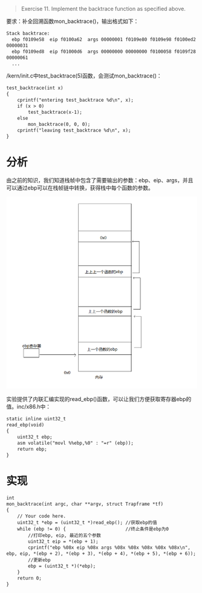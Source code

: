 >Exercise 11. Implement the backtrace function as specified above.

要求：补全回溯函数mon_backtrace()，输出格式如下：
```
Stack backtrace:
  ebp f0109e58  eip f0100a62  args 00000001 f0109e80 f0109e98 f0100ed2 00000031
  ebp f0109ed8  eip f01000d6  args 00000000 00000000 f0100058 f0109f28 00000061
  ...
```
/kern/init.c中test_backtrace(5)函数，会测试mon_backtrace()：
```
test_backtrace(int x)
{
    cprintf("entering test_backtrace %d\n", x);
    if (x > 0)
        test_backtrace(x-1);
    else
        mon_backtrace(0, 0, 0);
    cprintf("leaving test_backtrace %d\n", x);
}
```
# 分析
由之前的知识，我们知道栈帧中包含了需要输出的参数：ebp、eip、args，并且可以通过ebp可以在栈帧链中转换，获得栈中每个函数的参数。

![图4](https://github.com/Crown798/MIT-JOS-2019/blob/master/Lab1/images/4.png?raw=true)

实验提供了内联汇编实现的read_ebp()函数，可以让我们方便获取寄存器ebp的值。inc/x86.h中：
```
static inline uint32_t
read_ebp(void)
{
	uint32_t ebp;
	asm volatile("movl %%ebp,%0" : "=r" (ebp));
	return ebp;
}
```
# 实现
```
int 
mon_backtrace(int argc, char **argv, struct Trapframe *tf)
{
    // Your code here.
    uint32_t *ebp = (uint32_t *)read_ebp(); //获取ebp的值
    while (ebp != 0) {                      //终止条件是ebp为0
        //打印ebp, eip, 最近的五个参数
        uint32_t eip = *(ebp + 1);
        cprintf("ebp %08x eip %08x args %08x %08x %08x %08x %08x\n", ebp, eip, *(ebp + 2), *(ebp + 3), *(ebp + 4), *(ebp + 5), *(ebp + 6));
        //更新ebp
        ebp = (uint32_t *)(*ebp);
    }
    return 0;
}
```